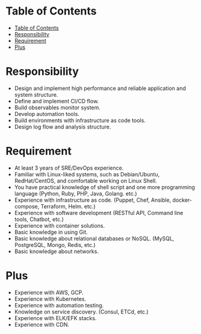 # Table of Contents
- [Table of Contents](#table-of-contents)
- [Responsibility](#responsibility)
- [Requirement](#requirement)
- [Plus](#plus)

# Responsibility
- Design and implement high performance and reliable application and system structure.
- Define and implement CI/CD flow.
- Build observables monitor system.
- Develop automation tools.
- Build environments with infrastructure as code tools.
- Design log flow and analysis structure.

# Requirement
- At least 3 years of SRE/DevOps experience.
- Familiar with Linux-liked systems, such as Debian/Ubuntu, RedHat/CentOS, and comfortable working on Linux Shell.
- You have practical knowledge of shell script and one more programming language (Python, Ruby, PHP, Java, Golang. etc.)
- Experience with infrastructure as code. (Puppet, Chef, Ansible, docker-compose, Terraform, Helm. etc.)
- Experience with software development (RESTful API, Command line tools, Chatbot, etc.)
- Experience with container solutions.
- Basic knowledge in using Git.
- Basic knowledge about relational databases or NoSQL. (MySQL, PostgreSQL, Mongo, Redis, etc.)
- Basic knowledge about networks.

# Plus
- Experience with AWS, GCP.
- Experience with Kubernetes.
- Experience with automation testing.
- Knowledge on service discovery. (Consul, ETCd, etc.)
- Experience with ELK/EFK stacks.
- Experience with CDN.

